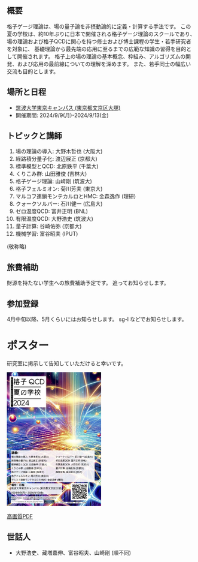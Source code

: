 ## 概要 

格子ゲージ理論は、場の量子論を非摂動論的に定義・計算する手法です。
この夏の学校は、約10年ぶりに日本で開催される格子ゲージ理論のスクールであり、
場の理論および格子QCDに関心を持つ修士および博士課程の学生・若手研究者を対象に、
基礎理論から最先端の応用に至るまでの広範な知識の習得を目的として開催されます。
格子上の場の理論の基本概念、枠組み、アルゴリズムの開発、および応用の最前線についての理解を深めます。
また、若手同士の幅広い交流も目的とします。

## 場所と日程

- [筑波大学東京キャンパス (東京都文京区大塚)](https://www.office.otsuka.tsukuba.ac.jp/)
- 開催期間: 2024/9/9(月)-2024/9/13(金)

## トピックと講師

1. 場の理論の導入: 大野木哲也 (大阪大)
3. 経路積分量子化: 渡辺展正 (京都大)
4. 標準模型とQCD: 北原鉄平 (千葉大)
5. くりこみ群: 山田雅俊 (吉林大)
6. 格子ゲージ理論: 山﨑剛 (筑波大)
7. 格子フェルミオン: 菊川芳夫 (東京大)
8. マルコフ連鎖モンテカルロとHMC: 金森逸作 (理研)
9. クォークソルバー: 石川健一 (広島大)
10. ゼロ温度QCD: 富井正明 (BNL)
11. 有限温度QCD: 大野浩史 (筑波大)
12. 量子計算: 谷崎佑弥 (京都大)
13. 機械学習: 富谷昭夫 (IPUT)

(敬称略)

## 旅費補助

財源を持たない学生への旅費補助予定です。
追ってお知らせします。

## 参加登録

4月中旬以降、5月くらいにはお知らせします。
sg-l などでお知らせします。

# ポスター

研究室に掲示して告知していただけると幸いです。

<img src="poster_pub_Mar23.jpg" alt="ポスター" width="50%">

[高画質PDF](poster_pub_Mar23.pdf)

## 世話人

- 大野浩史、藏増嘉伸、富谷昭夫、山崎剛 (順不同)

